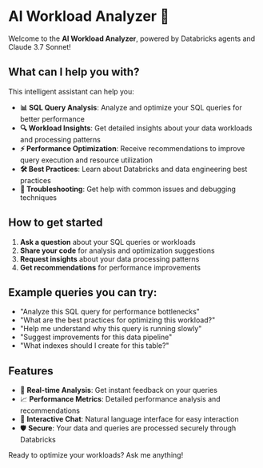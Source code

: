 # AI Workload Analyzer 🤖

Welcome to the **AI Workload Analyzer**, powered by Databricks agents and Claude 3.7 Sonnet!

## What can I help you with?

This intelligent assistant can help you:

- **📊 SQL Query Analysis**: Analyze and optimize your SQL queries for better performance
- **🔍 Workload Insights**: Get detailed insights about your data workloads and processing patterns  
- **⚡ Performance Optimization**: Receive recommendations to improve query execution and resource utilization
- **🛠️ Best Practices**: Learn about Databricks and data engineering best practices
- **🔧 Troubleshooting**: Get help with common issues and debugging techniques

## How to get started

1. **Ask a question** about your SQL queries or workloads
2. **Share your code** for analysis and optimization suggestions
3. **Request insights** about your data processing patterns
4. **Get recommendations** for performance improvements

## Example queries you can try:

- "Analyze this SQL query for performance bottlenecks"
- "What are the best practices for optimizing this workload?"
- "Help me understand why this query is running slowly"
- "Suggest improvements for this data pipeline"
- "What indexes should I create for this table?"

## Features

- 🚀 **Real-time Analysis**: Get instant feedback on your queries
- 📈 **Performance Metrics**: Detailed performance analysis and recommendations
- 🔄 **Interactive Chat**: Natural language interface for easy interaction
- 🛡️ **Secure**: Your data and queries are processed securely through Databricks

Ready to optimize your workloads? Ask me anything! 